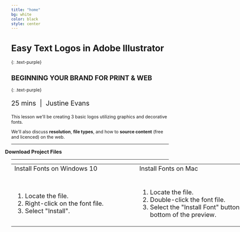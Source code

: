 ```yaml
---
title: "home"
bg: white
color: black
style: center
---
```


<style>
  .download a {
    text-decoration: none;
  }
  .download a:hover {
    color: #c869bf !important;
  }
</style>

# Easy Text Logos in Adobe Illustrator
{: .text-purple}

<h2 style="text-transform: uppercase;">Beginning Your Brand for Print & Web</h2>
{: .text-purple}

<p style="font-size: 16pt"><i class="far fa-clock"></i> 25 mins &nbsp;|&nbsp; <i class="fas fa-user-circle"></i> Justine Evans</p>

This lesson we'll be creating 3 basic logos utilizing graphics and decorative fonts.

We'll also discuss **resolution**, **file types**, and how to **source content** (free and licenced) on the web.

<hr>

<div class="download">
  <a href="./illustrator-logos.zip">
    <i class="fas fa-file-download fa-5x" style="vertical-align: middle; margin-right: -10px"></i>
    <h3 style="display: inline; vertical-align: middle; margin-left: -10px;">Download Project Files</h3>
  </a>
</div>

<hr>

<table style="width: 800px; margin: auto; text-align: left; font-size: 20px;">
  <tr>
    <td style="width:50%;">Install Fonts on Windows 10</td>
    <td style="width:50%;">Install Fonts on Mac</td>
  </tr>
  <tr>
    <td>
      <br>
      <ol>
        <li>Locate the file.</li>
        <li>Right-click on the font file.</li>
        <li>Select "Install".</li>
      </ol>
    </td>
    <td>
      <br>
      <ol>
        <li>Locate the file.</li>
        <li>Double-click the font file.</li>
        <li>Select the "Install Font" button at the bottom of the preview.</li>
      </ol>
    </td>
  </tr>
</table>

